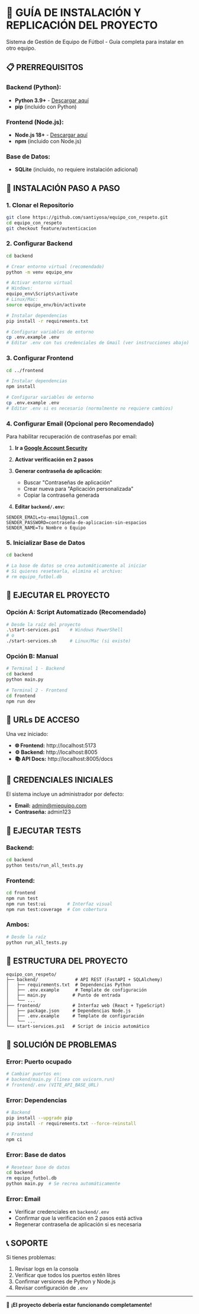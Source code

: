# 🚀 **GUÍA DE INSTALACIÓN Y REPLICACIÓN DEL PROYECTO**

Sistema de Gestión de Equipo de Fútbol - Guía completa para instalar en otro equipo.

## 📋 **PRERREQUISITOS**

### **Backend (Python):**
- **Python 3.9+** - [Descargar aquí](https://www.python.org/downloads/)
- **pip** (incluido con Python)

### **Frontend (Node.js):**
- **Node.js 18+** - [Descargar aquí](https://nodejs.org/)
- **npm** (incluido con Node.js)

### **Base de Datos:**
- **SQLite** (incluido, no requiere instalación adicional)

## 🔧 **INSTALACIÓN PASO A PASO**

### **1. Clonar el Repositorio**
```bash
git clone https://github.com/santiyosa/equipo_con_respeto.git
cd equipo_con_respeto
git checkout feature/autenticacion
```

### **2. Configurar Backend**
```bash
cd backend

# Crear entorno virtual (recomendado)
python -m venv equipo_env

# Activar entorno virtual
# Windows:
equipo_env\Scripts\activate
# Linux/Mac:
source equipo_env/bin/activate

# Instalar dependencias
pip install -r requirements.txt

# Configurar variables de entorno
cp .env.example .env
# Editar .env con tus credenciales de Gmail (ver instrucciones abajo)
```

### **3. Configurar Frontend**
```bash
cd ../frontend

# Instalar dependencias
npm install

# Configurar variables de entorno
cp .env.example .env
# Editar .env si es necesario (normalmente no requiere cambios)
```

### **4. Configurar Email (Opcional pero Recomendado)**

Para habilitar recuperación de contraseñas por email:

1. **Ir a [Google Account Security](https://myaccount.google.com/security)**
2. **Activar verificación en 2 pasos**
3. **Generar contraseña de aplicación:**
   - Buscar "Contraseñas de aplicación"
   - Crear nueva para "Aplicación personalizada"
   - Copiar la contraseña generada

4. **Editar `backend/.env`:**
```env
SENDER_EMAIL=tu-email@gmail.com
SENDER_PASSWORD=contraseña-de-aplicacion-sin-espacios
SENDER_NAME=Tu Nombre o Equipo
```

### **5. Inicializar Base de Datos**
```bash
cd backend

# La base de datos se crea automáticamente al iniciar
# Si quieres resetearla, elimina el archivo:
# rm equipo_futbol.db
```

## 🚀 **EJECUTAR EL PROYECTO**

### **Opción A: Script Automatizado (Recomendado)**
```bash
# Desde la raíz del proyecto
.\start-services.ps1    # Windows PowerShell
# o
./start-services.sh     # Linux/Mac (si existe)
```

### **Opción B: Manual**
```bash
# Terminal 1 - Backend
cd backend
python main.py

# Terminal 2 - Frontend  
cd frontend
npm run dev
```

## 📍 **URLs DE ACCESO**

Una vez iniciado:
- **🌐 Frontend:** http://localhost:5173
- **⚙️ Backend:** http://localhost:8005
- **📚 API Docs:** http://localhost:8005/docs

## 👤 **CREDENCIALES INICIALES**

El sistema incluye un administrador por defecto:
- **Email:** admin@miequipo.com
- **Contraseña:** admin123

## 🧪 **EJECUTAR TESTS**

### **Backend:**
```bash
cd backend
python tests/run_all_tests.py
```

### **Frontend:**
```bash
cd frontend
npm run test
npm run test:ui        # Interfaz visual
npm run test:coverage  # Con cobertura
```

### **Ambos:**
```bash
# Desde la raíz
python run_all_tests.py
```

## 📁 **ESTRUCTURA DEL PROYECTO**

```
equipo_con_respeto/
├── backend/              # API REST (FastAPI + SQLAlchemy)
│   ├── requirements.txt  # Dependencias Python
│   ├── .env.example      # Template de configuración
│   ├── main.py          # Punto de entrada
│   └── ...
├── frontend/            # Interfaz web (React + TypeScript)
│   ├── package.json     # Dependencias Node.js
│   ├── .env.example     # Template de configuración
│   └── ...
└── start-services.ps1   # Script de inicio automático
```

## 🔧 **SOLUCIÓN DE PROBLEMAS**

### **Error: Puerto ocupado**
```bash
# Cambiar puertos en:
# backend/main.py (línea con uvicorn.run)
# frontend/.env (VITE_API_BASE_URL)
```

### **Error: Dependencias**
```bash
# Backend
pip install --upgrade pip
pip install -r requirements.txt --force-reinstall

# Frontend
npm ci
```

### **Error: Base de datos**
```bash
# Resetear base de datos
cd backend
rm equipo_futbol.db
python main.py  # Se recrea automáticamente
```

### **Error: Email**
- Verificar credenciales en `backend/.env`
- Confirmar que la verificación en 2 pasos está activa
- Regenerar contraseña de aplicación si es necesaria

## 📞 **SOPORTE**

Si tienes problemas:
1. Revisar logs en la consola
2. Verificar que todos los puertos estén libres
3. Confirmar versiones de Python y Node.js
4. Revisar configuración de `.env`

---

🎉 **¡El proyecto debería estar funcionando completamente!**